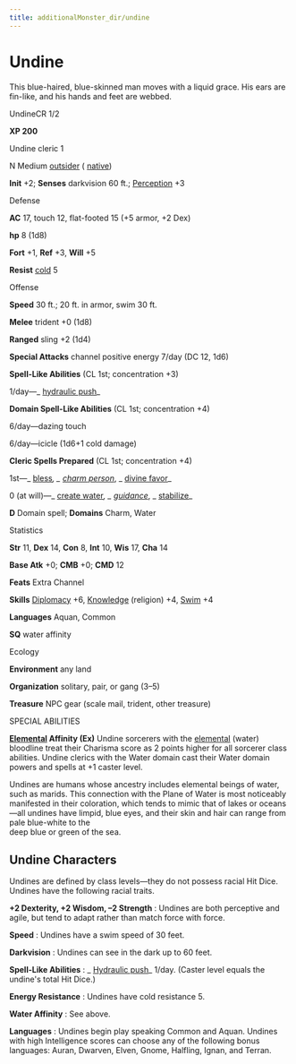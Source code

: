 ```yaml
---
title: additionalMonster_dir/undine
---
```

# Undine

This blue-haired, blue-skinned man moves with a liquid grace. His ears are fin-like, and his hands and feet are webbed.

UndineCR 1/2

**XP 200**

Undine cleric 1

N Medium [outsider](monster_dir/creatureTypes#_outsider) ( [native](monsters/creatureTypes#_native-subtype))

**Init** +2; **Senses** darkvision 60 ft.; [Perception](additionalMonster_dir/../skill_dir/perception#_perception) +3

Defense

**AC** 17, touch 12, flat-footed 15 (+5 armor, +2 Dex)

**hp** 8 (1d8)

**Fort** +1, **Ref** +3, **Will** +5

**Resist** [cold](monsters/creatureTypes#_cold-subtype) 5

Offense

**Speed** 30 ft.; 20 ft. in armor, swim 30 ft.

**Melee** trident +0 (1d8)

**Ranged** sling +2 (1d4)

**Special Attacks** channel positive energy 7/day (DC 12, 1d6)

**Spell-Like Abilities** (CL 1st; concentration +3)

1/day—_ [hydraulic push](additionalMonster_dir/../advance_dir/spells/hydraulicPush#_hydraulic-push-)_

**Domain Spell-Like Abilities** (CL 1st; concentration +4)

6/day—dazing touch

6/day—icicle (1d6+1 cold damage)

**Cleric Spells Prepared** (CL 1st; concentration +4)

1st—_ [bless](additionalMonster_dir/../spell_dir/bless#_bless)_, _ [charm person](additionalMonsters/../spell_dir/charmPerson#_charm-person)_, _ [divine favor](additionalMonsters/../spell_dir/divineFavor#_divine-favor)_

0 (at will)—_ [create water](additionalMonsters/../spell_dir/createWater#_create-water)_, _ [guidance](additionalMonsters/../spell_dir/guidance#_guidance)_, _ [stabilize](additionalMonsters/../spell_dir/stabilize#_stabilize)_

**D** Domain spell; **Domains** Charm, Water

Statistics

**Str** 11, **Dex** 14, **Con** 8, **Int** 10, **Wis** 17, **Cha** 14

**Base Atk** +0; **CMB** +0; **CMD** 12

**Feats** Extra Channel

**Skills** [Diplomacy](additionalMonsters/../skill_dir/diplomacy#_diplomacy) +6, [Knowledge](additionalMonsters/../skill_dir/knowledge#_knowledge) (religion) +4, [Swim](additionalMonsters/../skill_dir/swim#_swim) +4

**Languages** Aquan, Common

**SQ** water affinity

Ecology

**Environment** any land

**Organization** solitary, pair, or gang (3–5)

**Treasure** NPC gear (scale mail, trident, other treasure)

SPECIAL ABILITIES

**[Elemental](monsters/creatureTypes#_elemental-subtype) Affinity (Ex)** Undine sorcerers with the [elemental](monster_dir/creatureTypes#_elemental-subtype) (water) bloodline treat their Charisma score as 2 points higher for all sorcerer class abilities. Undine clerics with the Water domain cast their Water domain powers and spells at +1 caster level.

Undines are humans whose ancestry includes elemental beings of water, such as marids. This connection with the Plane of Water is most noticeably manifested in their coloration, which tends to mimic that of lakes or oceans—all undines have limpid, blue eyes, and their skin and hair can range from pale blue-white to the   
deep blue or green of the sea.

## Undine Characters

Undines are defined by class levels—they do not possess racial Hit Dice. Undines have the following racial traits.

**+2 Dexterity, +2 Wisdom, –2 Strength** : Undines are both perceptive and agile, but tend to adapt rather than match force with force.

**Speed** : Undines have a swim speed of 30 feet.

**Darkvision** : Undines can see in the dark up to 60 feet.

**Spell-Like Abilities** : _ [Hydraulic push](additionalMonsters/../advance_dir/spells/hydraulicPush#_hydraulic-push-)_ 1/day. (Caster level equals the undine's total Hit Dice.)

**Energy Resistance** : Undines have cold resistance 5.

**Water Affinity** : See above.

**Languages** : Undines begin play speaking Common and Aquan. Undines with high Intelligence scores can choose any of the following bonus languages: Auran, Dwarven, Elven, Gnome, Halfling, Ignan, and Terran.

